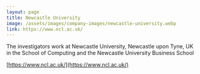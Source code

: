 ```yaml
---
layout: page
title: Newcastle University
image: /assets/images/company-images/newcastle-university.webp
link: https://www.ncl.ac.uk/
---
```

The investigators work at Newcastle University, Newcastle upon Tyne, UK in the School of Computing and the Newcastle University Business School

[https://www.ncl.ac.uk/](https://www.ncl.ac.uk/)